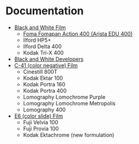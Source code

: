# Documentation

* [Black and White Film](./bw_film/)
  * [Foma Fomapan Action 400 (Arista EDU 400)](./bw_film/foma_fomapan_400.md)
  * Ilford HP5+
  * Ilford Delta 400
  * Kodak Tri-X 400
* [Black and White Developers](./bw_developers/)
* [C-41 (color negative) Film](./c41_film/)
  * Cinestill 800T
  * Kodak Ektar 100
  * Kodak Portra 160
  * Kodak Portra 400
  * Lomography Lomochrome Purple
  * Lomography Lomochrome Metropolis
  * Lomography 400
* [E6 (color slide) Film](./e6_film/)
  * Fuji Velvia 100
  * Fuji Provia 100
  * Kodak Ektachrome (new formulation)
